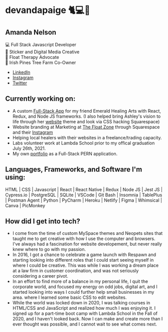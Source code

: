 # devandapaige 🐈💻🌱
## Amanda Nelson  
💻 Full Stack Javascript Developer  
🎨 Sticker and Digital Media Creative  
🌊 Float Therapy Advocate  
🌲 Irish Pines Tree Farm Co-Owner  
* [LinkedIn](https://www.linkedin.com/in/devandapaige/)
* [Instagram](https://www.instagram.com/devandapaige/)
* [Twitter](https://twitter.com/andapaige)

## Currently working on:
* A custom [Full-Stack App](https://emeraldhealingarts.vercel.app/) for my friend Emerald Healing Arts with React, Redux, and Node JS frameworks. (I also helped bring Ashley's vision to life through her [website](https://emeraldhealingarts.net/) theme and look via CSS hacking Squarespace)
* Website branding at Marketing at [The Float Zone](https://myfloatzone.com) through Squarespace and their [Instagram](http://instagram.com/myfloatzone)
* Helping local healers with their websites in a freelance/trading capacity.
* Labs volunteer work at Lambda School prior to my offical graduation July 26th, 2021. 
* My own [portfolio](http://www.amanda-nelson.com) as a Full-Stack PERN application.

## Languages, Frameworks, and Software I'm using:
HTML | CSS | Javascript | React | React Native | Redux | Node JS | Jest JS | Cypress.io | PostgreSQL | SQLite | VSCode | Git Bash | Insomnia | TablePlus | Postman Agent | Python | PyCharm | Heroku | Netlify | Figma | Whimsical | Canva | PicMonkey

## How did I get into tech?
* I come from the time of custom MySpace themes and Neopets sites that taught me to get creative with how I use the computer and browsers. I've always had a fascination for website developement, but never really knew where to go with my passion.
* In 2016, I got a chance to celebrate a game launch with Respawn and starting looking into different roles that I could start seeing myself in where I could be creative. This was while I was working a dream place at a law firm in customer coordination, and was not seriously considering a career pivot.
* In an effort to find more of a balance in my personal life, I quit the corporate world, and focused my energy on odd jobs, digital art, and I started looking into ways I could further help small businesses in my area. where I learned some basic CSS to edit websites.
* While the world was locked down in 2020, I was talking courses in HTML/CSS and JavaScript and realized how much I was enjoying it. I signed up for a part-time boot camp with Lambda School in the Fall of 2020, and I haven't looked back. Now I can make and create more than I ever thought was possible, and I cannot wait to see what comes next.
